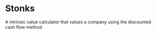 # Stonks
A intrinsic value calculator that values a company using the discounted cash flow method. 
